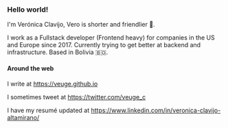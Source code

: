 ### Hello world!

I'm Verónica Clavijo, Vero is shorter and friendlier 🙂.

I work as a Fullstack developer (Frontend heavy) for companies in the US and Europe since 2017. Currently trying to get better at backend and infrastructure. Based in Bolivia 🇧🇴.

#### Around the web
I write at https://veuge.github.io

I sometimes tweet at https://twitter.com/veuge_c

I have my resumé updated at https://www.linkedin.com/in/veronica-clavijo-altamirano/

<!--
**Veuge/Veuge** is a ✨ _special_ ✨ repository because its `README.md` (this file) appears on your GitHub profile.

Here are some ideas to get you started:

- 🔭 I’m currently working on ...
- 🌱 I’m currently learning ...
- 👯 I’m looking to collaborate on ...
- 🤔 I’m looking for help with ...
- 💬 Ask me about ...
- 📫 How to reach me: ...
- 😄 Pronouns: ...
- ⚡ Fun fact: ...
-->
